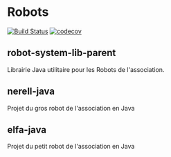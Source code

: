 # Robots

[![Build Status](https://travis-ci.org/ARIG-Robotique/robots.svg?branch=dev)](https://travis-ci.org/ARIG-Robotique/robots)
[![codecov](https://codecov.io/gh/ARIG-Robotique/robots/branch/dev/graph/badge.svg)](https://codecov.io/gh/ARIG-Robotique/robots)

## robot-system-lib-parent
Librairie Java utilitaire pour les Robots de l'association.

## nerell-java
Projet du gros robot de l'association en Java

## elfa-java
Projet du petit robot de l'association en Java
